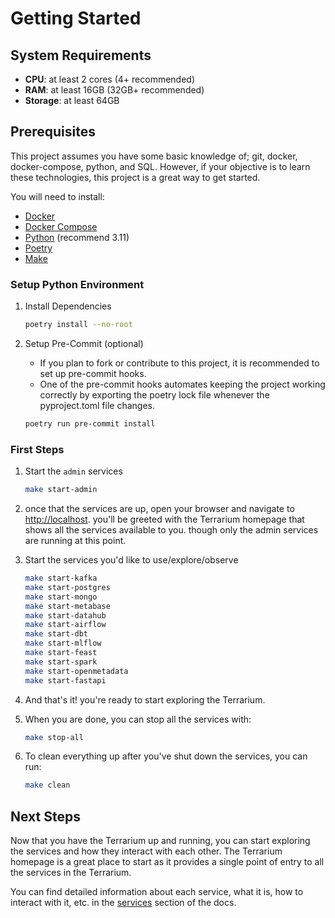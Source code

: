 # Getting Started

## System Requirements

- **CPU**: at least 2 cores (4+ recommended)
- **RAM**: at least 16GB (32GB+ recommended)
- **Storage**: at least 64GB

## Prerequisites

This project assumes you have some basic knowledge of; git, docker, docker-compose, python, and SQL. However, if your
objective is to learn these technologies, this project is a great way to get started.

You will need to install:

- [Docker](https://docs.docker.com/get-docker/)
- [Docker Compose](https://docs.docker.com/compose/install/)
- [Python](https://www.python.org/downloads/) (recommend 3.11)
- [Poetry](https://python-poetry.org/docs/)
- [Make](https://www.gnu.org/software/make/)

### Setup Python Environment

1. Install Dependencies

    ```bash
    poetry install --no-root
    ```
2. Setup Pre-Commit (optional)
    - If you plan to fork or contribute to this project, it is recommended to set up pre-commit hooks.
    - One of the pre-commit hooks automates keeping the project working correctly by exporting the poetry lock file
      whenever the pyproject.toml file changes.

    ```bash
    poetry run pre-commit install
    ```

### First Steps

1. Start the `admin` services

    ```bash
    make start-admin
    ```
2. once that the services are up, open your browser and navigate to [http://localhost](http://localhost). you'll be
   greeted with the Terrarium homepage that shows all the services available to you. though only the admin services are
   running at this point.

3. Start the services you'd like to use/explore/observe

    ```bash
    make start-kafka
    make start-postgres
    make start-mongo
    make start-metabase
    make start-datahub
    make start-airflow
    make start-dbt
    make start-mlflow
    make start-feast
    make start-spark
    make start-openmetadata
    make start-fastapi
    ```
4. And that's it! you're ready to start exploring the Terrarium.
5. When you are done, you can stop all the services with:

    ```bash
    make stop-all
    ```

6. To clean everything up after you've shut down the services, you can run:

    ```bash
    make clean
    ```

## Next Steps

Now that you have the Terrarium up and running, you can start exploring the services and how they interact with each
other. The Terrarium homepage is a great place to start as it provides a single point of entry to all the services in
the
Terrarium.

You can find detailed information about each service, what it is, how to interact with it, etc. in
the [services](https://foehammer82.github.io/tech-terrarium/services/) section of the docs.
